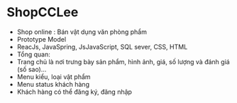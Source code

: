 # ShopCCLee
- Shop online : Bán vật dụng văn phòng phẩm
- Prototype Model
- ReacJs, JavaSpring, JsJavaScript, SQL sever, CSS, HTML
- Tổng quan:
- Trang chủ là nơi trưng bày sản phẩm, hình ảnh, giá, số lượng và đánh giá (số sao)...
- Menu kiểu, loại vật phẩm
- Menu status khách hàng
- Khách hàng có thể đăng ký, đăng nhập
